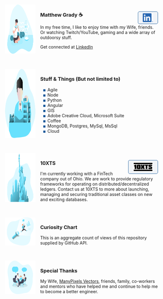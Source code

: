 <link rel="apple-touch-icon" sizes="180x180" href="/apple-touch-icon.png">
<link rel="icon" type="image/png" sizes="32x32" href="/favicon-32x32.png">
<link rel="icon" type="image/png" sizes="16x16" href="/favicon-16x16.png">
<link rel="manifest" href="/site.webmanifest">
<link
rel="stylesheet"
href="https://cdnjs.cloudflare.com/ajax/libs/animate.css/4.1.1/animate.min.css"
/>

<div class="row">
	<img class="row-logo" src="./Watermelon_Monochromatic.svg">
	<div class="row-item"><h3>Matthew Grady ☕ <a href = "https://linkedin.com/in/matthew-grady-7b752a16"><img src="./LI-In-Bug.png" style=" float: right; max-width: 66px;
    padding: 5px 15px;
    border: 1px solid #155799; 
    background: rgba(21, 87, 153, .05);
    border-radius: 5px; max-height: 29.06px;"></a></h3> 
<div id="about"></div>

In my free time, I like to enjoy time with my Wife, friends. Or watching Twitch/YouTube, gaming and a wide array of outdoorsy stuff.

Get connected at <a href="https://linkedin.com/in/matthew-grady-7b752a16">LinkedIn</a>
	</div>
</div>

<script>
const element = document.querySelector("h1");
element.classList.add('animate__animated');

window.sneakyAnimationEnum = ['animate__bounce','animate__pulse','animate__rubberBand','animate__shakeX',
	'animate__shakeY','animate__swing','animate__tada','animate__jello','animate__heartBeat'];
window.sneakyCurrentAnimation = window.sneakyAnimationEnum[Math.floor(Math.random()*window.sneakyAnimationEnum.length)];
element.classList.add(window.sneakyCurrentAnimation);
	
element.addEventListener("mouseover", event => {
  element.classList.remove(window.sneakyCurrentAnimation);
  let current = window.sneakyAnimationEnum[Math.floor(Math.random()*window.sneakyAnimationEnum.length)];
	window.sneakyCurrentAnimation = current;
  element.classList.add(current);
});
	
document.getElementById("about").innerHTML = "Hi, I'm Matthew. I do solo and agile full-stack stuff and things from behind a monitor ( or 2, or 3 ).";

const header = document.getElementsByTagName("header");
window.onwheel = function(event) {headerScrollFunction(event)};
 
function headerScrollFunction(event) {
  if (document.documentElement.scrollTop > 10 && event.deltaY > 0) {

   header[0].classList.remove('expand');
   header[0].classList.add('collapse');

  } 
 else if (document.documentElement.scrollTop < 10 && event.deltaY < 0) {

    header[0].classList.remove('collapse');
    header[0].classList.add('expand');
    window.scrollTo(0,0);

 }
}
</script>

<style>
 
 body {
  scroll-snap-type: y mandatory;
 }
 
 header {
 scroll-snap-align: start;
 }
 
 #content {
 scroll-snap-align: start;
 }
 
 #about {
 scroll-snap-align: start;
 }
 
 #stuff--things-but-not-limited-to {
 scroll-snap-align: start;
 }
 
 #10xts {
 scroll-snap-align: start;
 }

 #curiosity-chart {
 scroll-snap-align: start;
 }
 
.row {
 display: flex;
 margin-bottom: 50px;
}

.row-logo {
 width: 100px;
 margin-right: 1rem;
}

.row-item {

}

ul li { 
  list-style-image: radial-gradient(circle, #155799,  #155799);
  list-style-border: 1px solid #155799;
}
	
.collapse {
  display: flex;
  justify-content: center;
  align-items: center;
  animation: collapse .5s ease forwards;
 
}

.collapse .project-name {
 font-size: 12px;
}

.collapse a.btn {
 display: none;
}
 
.expand {
 animation: expand .5s ease forwards;
 padding-top: 80px;
 padding-bottom: 80px;
}
 
.bottom-left {
  position: fixed;
  bottom: 18px;
  left: -10px;
 }
 
 .top-right {
  position: fixed;
  top: 60px;
  right: 00px;
 }
 
 .page-header {
  background-image: linear-gradient(
  120deg, #155799, #fff);
  position: sticky;
  top: 0px;
  padding-top: 80px;
  padding-bottom: 80px;
 }
 
 .main-content h1, .main-content h2, .main-content h3, .main-content h4, .main-content h5, .main-content h6 {
  color:  #155799;
 }
 
  @keyframes collapse {
   from {
   padding-top: 80px;
   padding-bottom: 80px;
   }
   to {
   padding-top: 2px;
   padding-bottom: 2px;
   }
 }

 @keyframes expand {
   from {
    padding-top: 2px;
    padding-bottom: 2px;
   }
   to {
    padding-top: 80px;
    padding-bottom: 80px;
   }
 }
</style>

<div class="row">
	<img class="row-logo" src="./Data Arranging_Monochromatic.svg">
	<div class="row-item"><h3>Stuff & Things (But not limited to)</h3> 
<ul>
  <li>Agile</li>
  <li>Node</li>
  <li>Python</li>
  <li>Angular</li>
  <li>GIS</li>
  <li>Adobe Creative Cloud, Microsoft Suite</li>
  <li>Coffee</li>
  <li>MongoDB, Postgres, MySql, MsSql</li>
  <li>Cloud</li>
</ul>  
	</div>
</div>

<div class="row">
	<img class="row-logo" src="./Statue of liberty_Monochromatic.svg">
	<div class="row-item"><h3>10XTS <a href = "mailto: info@10xts.com"><img src="./10xts.png" style=" float: right; max-width: 66px;
    padding: 5px 15px;
    border: 1px solid #155799; 
    background: rgba(21, 87, 153, .05);
    border-radius: 5px;"></a></h3> 
I'm currently working with a FinTech company out of Ohio. We are work to provide regulatory frameworks for operating on distributed/decentralized ledgers. Contact us at 10XTS to more about launching, managing and securing traditional asset classes on new and exciting databases. 
	</div>
</div>

<div class="row">
	<img class="row-logo" src="./Spotlight _Monochromatic.svg">
	<div class="row-item"><h3>Curiosity Chart</h3> 
This is an aggregate count of views of this repository supplied by GitHub API. 
<section id="curiosity-container" class="curiosity-container"></section>
	</div>
</div>

<script src="https://d3js.org/d3.v3.min.js"></script>
<script src="https://cdnjs.cloudflare.com/ajax/libs/jquery/3.6.0/jquery.min.js" integrity="sha512-894YE6QWD5I59HgZOGReFYm4dnWc1Qt5NtvYSaNcOP+u1T9qYdvdihz0PPSiiqn/+/3e7Jo4EaG7TubfWGUrMQ==" crossorigin="anonymous" referrerpolicy="no-referrer"></script>
<script>
	
// Set the dimensions of the canvas / graph
var	margin = {top: 30, right: 20, bottom: 30, left: 50},
	width = 600 - margin.left - margin.right,
	height = 270 - margin.top - margin.bottom;
 
// Parse the date / time
var	parseDate = d3.time.format("%d-%b-%y").parse;
 
// Set the ranges
var     x = d3.scale.ordinal().rangeRoundBands([0, width], 1);
var	y = d3.scale.linear().range([height, 0]);
 
// Define the axes
var 	xAxis = d3.svg.axis()
	.scale(x)
	.orient("bottom");
 
var	yAxis = d3.svg.axis().scale(y)
	.orient("left").ticks(3);
 
// Define the line
var     valueline = d3.svg.line()
	.interpolate("basis")
	.x(function (d) {
	    return x(d.superposition);
	 })
	 .y(function (d) {
	    return y(d.value);
	 });
    
// Adds the svg canvas
var	svg = d3.select("section")
	.append("svg")
		.attr("width", width + margin.left + margin.right)
		.attr("height", height + margin.top + margin.bottom)
	.append("g")
		.attr("transform", "translate(" + margin.left + "," + margin.top + ")");
 
window.sneakyVariable = [];
 	
$.ajax({

    url : 'https://api.countapi.xyz/hit/coffeestained.github.io/about-this-dev',
    type : 'GET',
    success : function(data) { 
	const past = {value: (data.value-1)/2, superposition: 'The Past'};
        window.sneakyVariable.push(past);
	$.ajax({

	    url : 'https://api.countapi.xyz/hit/coffeestained.github.io/about-this-dev',
	    type : 'GET',
	    success : function(data) {              
		const present = {value: (data.value)/2, superposition: 'The Present'};
		window.sneakyVariable.push(present);

		window.sneakyVariable.forEach(function(d) {
			d.superposition = d.superposition;
			d.value = +d.value;
		});

		// Scale the range of the data
		x.domain(d3.extent(window.sneakyVariable, function(d) { return d.superposition; }));
		y.domain([0, d3.max(window.sneakyVariable, function(d) { return d.value; })]);

		// Add the valueline path.
		svg.append("path")	
			.attr("class", "line")
			.attr("d", valueline(window.sneakyVariable));

		// Add the X Axis
		svg.append("g")		
			.attr("class", "x axis")
			.attr("transform", "translate(0," + height + ")")
			.call(xAxis);

		// Add the Y Axis
		svg.append("g")		
			.attr("class", "y axis")
			.call(yAxis);
	
		svg.selectAll(".dot")
		      .data(window.sneakyVariable, function(d){
			return d.value
		      })
		      .enter()
		      .append("circle")
		      .attr("r", 3)
		      .attr("cx", function(d,i){
			if (i == 0) return 175;
			else return 350;
		      })
		      .attr("cy", function(d){
			return d.value
		      })
		      .attr("fill", function(d){
			return '#155799';
		      });
	
	    },
	    error : function(request,error)
	    {
		alert("Request: "+JSON.stringify(request));
	    }
	});	
    },
    error : function(request,error)
    {
        alert("Request: "+JSON.stringify(request));
    }
});

</script>

<style>
path { 
  stroke: #155799;
	stroke-width: 2;
	fill: none;
}

.axis path,
.axis line {
	fill: none;
	stroke: #8ba9c7;
	stroke-width: 1;
	shape-rendering: crispEdges;
}
	
.dot {
    fill: #155799;
    stroke: #fff;
}
 </style>

<div class="row">
	<img class="row-logo" src="./Brainstorming session _Monochromatic.svg">
	<div class="row-item"><h3>Special Thanks</h3> 
		My Wife, <a href="https://www.manypixels.co/gallery">ManyPixels Vectors</a>, friends, family, co-workers and mentors who have helped me and continue to help me to become a better engineer.
	</div>
</div>



